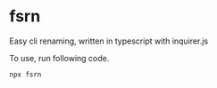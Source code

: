 # fsrn

Easy cli renaming, written in typescript with inquirer.js

To use, run following code.

```bash
npx fsrn
```
